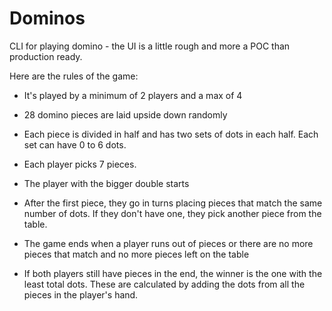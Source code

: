 # Dominos

CLI for playing domino - the UI is a little rough and more a POC than production ready.

Here are the rules of the game:

- It's played by a minimum of 2 players and a max of 4

- 28 domino pieces are laid upside down randomly

- Each piece is divided in half and has two sets of dots in each half. Each set can have 0 to 6 dots.

- Each player picks 7 pieces.

- The player with the bigger double starts

- After the first piece, they go in turns placing pieces that match the same number of dots. If they don't have one, they pick another piece from the table.

- The game ends when a player runs out of pieces or there are no more pieces that match and no more pieces left on the table

- If both players still have pieces in the end, the winner is the one with the least total dots. These are calculated by adding the dots from all the pieces in the player's hand.

